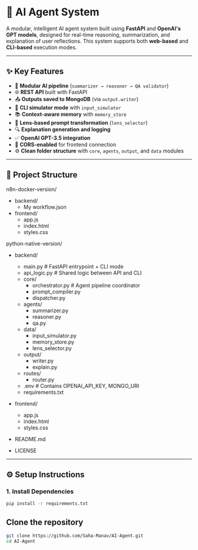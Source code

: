 # 🧠 AI Agent System

A modular, intelligent AI agent system built using **FastAPI** and **OpenAI's GPT models**, designed for real-time reasoning, summarization, and explanation of user reflections. This system supports both **web-based** and **CLI-based** execution modes.

---

## ✨ Key Features

- 🧩 **Modular AI pipeline** (`summarizer → reasoner → QA validator`)
- 🌐 **REST API** built with FastAPI
- 📤 **Outputs saved to MongoDB** (via `output.writer`)
- 🧪 **CLI simulator mode** with `input_simulator`
- 📚 **Context-aware memory** with `memory_store`
- 🧠 **Lens-based prompt transformation** (`lens_selector`)
- 🔍 **Explanation generation and logging**
- ✅ **OpenAI GPT-3.5 integration**
- 🔌 **CORS-enabled** for frontend connection
- ⚙️ **Clean folder structure** with `core`, `agents`, `output`, and `data` modules

---

## 📂 Project Structure

n8n-docker-version/
- backend/
  - My workflow.json
- frontend/
    - app.js 
    - index.html
    - styles.css 

python-native-version/
- backend/
  - main.py  # FastAPI entrypoint + CLI mode
  - api_logic.py  # Shared logic between API and CLI
  - core/
    - orchestrator.py # Agent pipeline coordinator
    - prompt_compiler.py
    - dispatcher.py
  - agents/
    - summarizer.py
    - reasoner.py
    - qa.py
  - data/
    - input_simulator.py
    - memory_store.py
    - lens_selector.py
  - output/
    - writer.py
    - explain.py
  - routes/
    - router.py
  - .env  # Contains OPENAI_API_KEY, MONGO_URI
  - requirements.txt
   
- frontend/
    - app.js 
    - index.html
    - styles.css
 
- README.md
- LICENSE
---

## ⚙️ Setup Instructions

### 1. Install Dependencies

```bash
pip install -r requirements.txt
```
##  Clone the repository

```bash
git clone https://github.com/Saha-Manav/AI-Agent.git
cd AI-Agent
